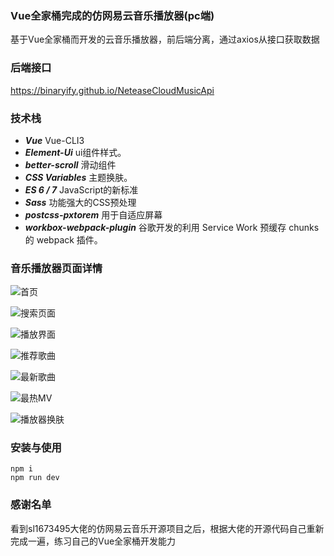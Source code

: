 ### Vue全家桶完成的仿网易云音乐播放器(pc端)

基于Vue全家桶而开发的云音乐播放器，前后端分离，通过axios从接口获取数据

### 后端接口

https://binaryify.github.io/NeteaseCloudMusicApi

### 技术栈

- ***Vue***  Vue-CLI3
- ***Element-Ui*** ui组件样式。
- ***better-scroll*** 滑动组件
- ***CSS Variables*** 主题换肤。
- ***ES 6 / 7*** JavaScript的新标准
- ***Sass*** 功能强大的CSS预处理
- ***postcss-pxtorem*** 用于自适应屏幕
- ***workbox-webpack-plugin*** 谷歌开发的利用 Service Work 预缓存 chunks 的 webpack 插件。

### 音乐播放器页面详情

![首页](http://imgsever.hxin2020.top/images/2020/06/21/de94a0c99d3525d96185bb57465ccdef.md.png)

![搜索页面](http://imgsever.hxin2020.top/images/2020/06/21/179df178a58eda9cd7670c88e04d1d57.md.png)

![播放界面](http://imgsever.hxin2020.top/images/2020/06/21/b8a7a89dc4a8cc0b6e585e4a3f5b2a59.md.png)

![推荐歌曲](http://imgsever.hxin2020.top/images/2020/06/21/95166601ee75c133727ac53114cabf71.md.png)

![最新歌曲](http://imgsever.hxin2020.top/images/2020/06/21/41ea742639a0e4d828a4a0de773548ef.md.png)

![最热MV](http://imgsever.hxin2020.top/images/2020/06/21/MV6e312e4ba8b99a7d.md.png)

![播放器换肤](http://imgsever.hxin2020.top/images/2020/06/21/75e3edacb52f979b38888947839dadb7.md.png)



### 安装与使用

```
npm i
npm run dev
```

### 感谢名单

看到sl1673495大佬的仿网易云音乐开源项目之后，根据大佬的开源代码自己重新完成一遍，练习自己的Vue全家桶开发能力